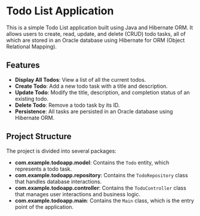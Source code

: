 # Todo List Application

This is a simple Todo List application built using Java and Hibernate ORM. It allows users to create, read, update, and delete (CRUD) todo tasks, all of which are stored in an Oracle database using Hibernate for ORM (Object Relational Mapping).

## Features

- **Display All Todos**: View a list of all the current todos.
- **Create Todo**: Add a new todo task with a title and description.
- **Update Todo**: Modify the title, description, and completion status of an existing todo.
- **Delete Todo**: Remove a todo task by its ID.
- **Persistence**: All tasks are persisted in an Oracle database using Hibernate ORM.

## Project Structure

The project is divided into several packages:

- **com.example.todoapp.model**: Contains the `Todo` entity, which represents a todo task.
- **com.example.todoapp.repository**: Contains the `TodoRepository` class that handles database interactions.
- **com.example.todoapp.controller**: Contains the `TodoController` class that manages user interactions and business logic.
- **com.example.todoapp.main**: Contains the `Main` class, which is the entry point of the application.
